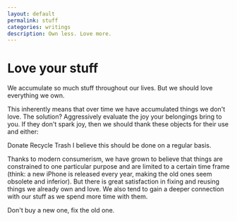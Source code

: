 ```yaml
---
layout: default
permalink: stuff
categories: writings
description: Own less. Love more.
---
```


# Love your stuff

We accumulate so much stuff throughout our lives.
But we should love everything we own.

This inherently means that over time we have accumulated things we don't love.
The solution? Aggressively evaluate the joy your belongings bring to you. If they don't spark joy, then we should thank these objects for their use and either:

Donate
Recycle
Trash
I believe this should be done on a regular basis.

Thanks to modern consumerism, we have grown to believe that things are constrained to one particular purpose and are limited to a certain time frame (think: a new iPhone is released every year, making the old ones seem obsolete and inferior).
But there is great satisfaction in fixing and reusing things we already own and love. We also tend to gain a deeper connection with our stuff as we spend more time with them.

Don't buy a new one, fix the old one.
